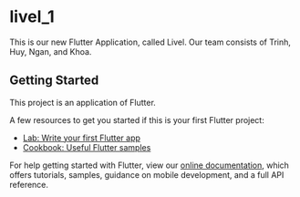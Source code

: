 # livel_1

This is our new Flutter Application, called Livel.
Our team consists of Trinh, Huy, Ngan, and Khoa.

## Getting Started

This project is an application of Flutter.

A few resources to get you started if this is your first Flutter project:

- [Lab: Write your first Flutter app](https://flutter.dev/docs/get-started/codelab)
- [Cookbook: Useful Flutter samples](https://flutter.dev/docs/cookbook)

For help getting started with Flutter, view our
[online documentation](https://flutter.dev/docs), which offers tutorials,
samples, guidance on mobile development, and a full API reference.
